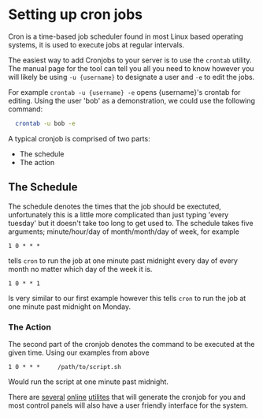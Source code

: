 # Setting up cron jobs

Cron is a time-based job scheduler found in most Linux based operating systems, it is used to execute jobs at regular intervals.

The easiest way to add Cronjobs to your server is to use the `crontab` utility. The manual page for the tool can tell you all you need to know however you will likely
be using `-u {username}` to designate a user and `-e` to edit the jobs.

For example `crontab -u {username} -e` opens {username}'s crontab for editing. Using the user 'bob' as a demonstration, we could use the following command:

```bash
  crontab -u bob -e
```

A typical cronjob is comprised of two parts:
* The schedule
* The action

## The Schedule

The schedule denotes the times that the job should be exectuted, unfortunately this is a little more complicated than just typing 'every tuesday' but it doesn't take too
long to get used to. The schedule takes five arguments; minute/hour/day of month/month/day of week, for example

`1 0 * * *`

tells `cron` to run the job at one minute past midnight every day of every month no matter which day of the week it is.

`1 0 * * 1`

Is very similar to our first example however this tells `cron` to run the job at one minute past midnight on Monday.

### The Action

The second part of the cronjob denotes the command to be executed at the given time. Using our examples from above

`1 0 * * *     /path/to/script.sh`

Would run the script at one minute past midnight.

There are [several](http://crontab.guru/) [online](http://www.openjs.com/scripts/jslibrary/demos/crontab.php) [utilites](http://www.cronmaker.com/) that will generate the cronjob for you and most control panels will also have a user friendly interface for the system.
